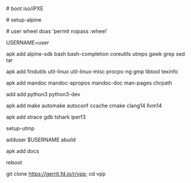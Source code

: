 \# boot iso/iPXE

\# setup-alpine

\# user wheel doas 'permit nopass :wheel'

USERNAME=user

apk add alpine-sdk bash bash-completion coreutils utmps gawk grep sed tar

apk add findutils util-linux util-linux-misc procps-ng gmp libtool texinfo

apk add mandoc mandoc-apropos mandoc-doc man-pages chrpath

add add python3 python3-dev 

apk add make automake autoconf ccache cmake clang14 llvm14 

apk add strace gdb tshark iperf3

setup-utmp

adduser $USERNAME abuild

apk add docs

reboot

git clone https://gerrit.fd.io/r/vpp; cd vpp
